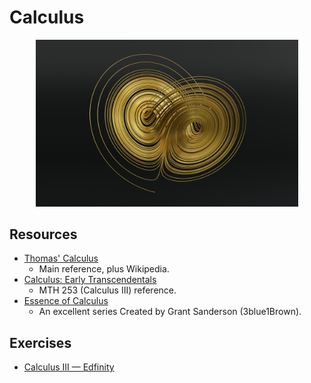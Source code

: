 # Calculus

<p align="center">
  <kbd>
    <img width="420" src="../../assets/images/lorenz.jpg">
  </kbd>
</p>

## Resources

- [Thomas' Calculus](https://1lib.us/book/3518261/0a6b3d)
  - Main reference, plus Wikipedia.
- [Calculus: Early Transcendentals](https://book4you.org/book/5439635/a40269)
  - MTH 253 (Calculus III) reference.
- [Essence of Calculus](https://www.youtube.com/playlist?list=PLZHQObOWTQDPD3MizzM2xVFitgF8hE_ab)
  - An excellent series Created by Grant Sanderson (3blue1Brown).

## Exercises

- [Calculus III &mdash; Edfinity](mth-253/edfinity)
